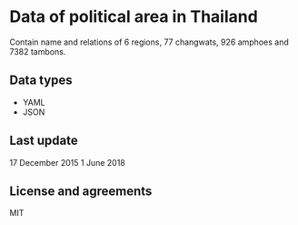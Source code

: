 Data of political area in Thailand
================================

Contain name and relations of 6 regions, 77 changwats, 926 amphoes and 7382 tambons.

Data types
--------------
* YAML
* JSON

Last update
------------
17 December 2015
1 June 2018


License and agreements
--------------
MIT